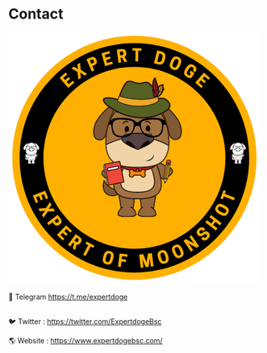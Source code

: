 # Contact

![](<../.gitbook/assets/expert doge (3) (1).png>)

&#x20;                                                      💬 Telegram https://t.me/expertdoge

\
&#x20;                                                     🐦 Twitter : https://twitter.com/ExpertdogeBsc



&#x20;                                                      🌎 Website : https://www.expertdogebsc.com/

